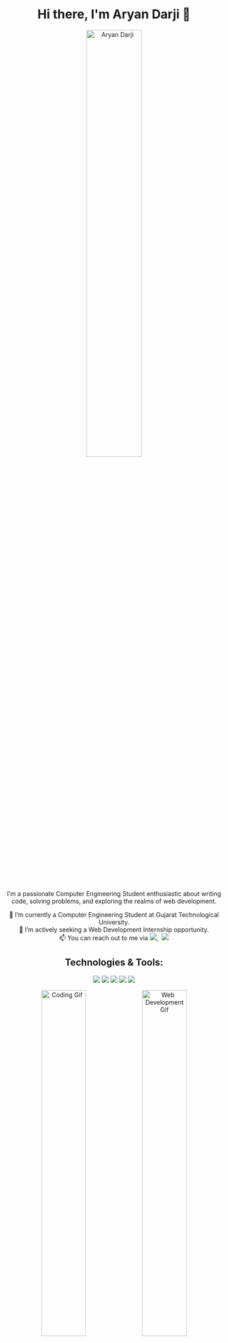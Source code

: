 <!-- Hi there, I'm Aryan Darji 👋 -->

<!-- Intro -->
<h1 align="center">Hi there, I'm Aryan Darji 👋</h1>

<!-- Profile Image -->
<p align="center">
  <img width="50%" alt="Aryan Darji" src="https://user-images.githubusercontent.com/48678280/88862734-4903af80-d201-11ea-968b-9c939d88a37c.gif">
</p>

<!-- About Me -->
<p align="center">I'm a passionate Computer Engineering Student enthusiastic about writing code, solving problems, and exploring the realms of web development.</p>

<!-- Current Status -->
<p align="center">🔭 I’m currently a Computer Engineering Student at Gujarat Technological University.<br>
👯 I’m actively seeking a Web Development Internship opportunity.<br>
📫 You can reach out to me via 
  <a href="https://www.linkedin.com/in/aryan-darji-428688254/?lipi=urn%3Ali%3Apage%3Ad_flagship3_feed%3BuMect29wTberd%2B90vhpnbg%3D%3D" target="_blank">
    <img src="https://img.shields.io/badge/-LinkedIn-blue?style=flat&logo=linkedin">
  </a>
  &nbsp;
  <a href="mailto:aryandarji2005@gmail.com" target="_blank">
    <img src="https://img.shields.io/badge/-Gmail-red?style=flat&logo=gmail">
  </a>
</p>

<!-- Technologies and Tools -->
<h2 align="center">Technologies & Tools:</h2>
<p align="center">
  <img src="https://img.shields.io/badge/Code-JavaScript-informational?style=flat&logo=javascript&color=F7DF1E">
  <img src="https://img.shields.io/badge/Code-HTML5-informational?style=flat&logo=html5&color=E34F26">
  <img src="https://img.shields.io/badge/Code-CSS3-informational?style=flat&logo=css3&color=1572B6">
  <img src="https://img.shields.io/badge/Tools-React-informational?style=flat&logo=react&color=61DAFB">
  <img src="https://img.shields.io/badge/Tools-Node.js-informational?style=flat&logo=node.js&color=339933">
</p>

<!-- Animated Gifs -->
<!-- You can add more gifs or animations to make it lively -->
<p align="center">
  <img width="45%" alt="Coding Gif" src="https://media.giphy.com/media/ZVik7pBtu9dNS/giphy.gif">
  <img width="45%" alt="Web Development Gif" src="https://media.giphy.com/media/dxn6fRlTIShoeBr69N/giphy.gif">
</p>

<!-- Fun Fact -->
<h3 align="center">Fun Fact:</h3>
<p align="center">I can speak four languages fluently: English, Hindi, Gujarati, and JavaScript! 😉</p>

<!-- Footer -->
<h4 align="center">Thanks for visiting! Let's connect and collaborate on some exciting projects!</h4>
